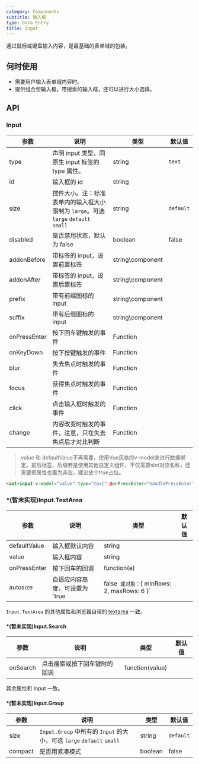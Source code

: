 ```yaml
---
category: Components
subtitle: 输入框
type: Data Entry
title: Input
---
```


通过鼠标或键盘输入内容，是最基础的表单域的包装。

## 何时使用

- 需要用户输入表单域内容时。
- 提供组合型输入框，带搜索的输入框，还可以进行大小选择。

## API

### Input

| 参数      | 说明                                     | 类型       | 默认值 |
|-----------|-----------------------------------------|------------|-------|
| type | 声明 input 类型，同原生 input 标签的 type 属性。 | string  | `text` |
| id | 输入框的 id | string | |
| size | 控件大小。注：标准表单内的输入框大小限制为 `large`。可选 `large` `default` `small` | string | `default` |
| disabled | 是否禁用状态，默认为 false | boolean | false |
| addonBefore | 带标签的 input，设置前置标签 | string\component | |
| addonAfter | 带标签的 input，设置后置标签 | string\component | |
| prefix | 带有前缀图标的 input | string\component | |
| suffix | 带有后缀图标的 input | string\component | |
| onPressEnter | 按下回车键触发的事件 | Function | |
| onKeyDown | 按下按键触发的事件 | Function | |
| blur | 失去焦点时触发的事件 | Function | |
| focus | 获得焦点时触发的事件 | Function | |
| click | 点击输入框时触发的事件 | Function | |
| change | 内容改变时触发的事件，注意，只在失去焦点后才对比判断 | Function | |

> value 和 defaultValue不再需要，使用Vue风格的v-model来进行数据绑定。前后标签、后缀若是使用其他自定义组件，不仅需要slot对应名称，还需要把属性也置为非空，建议放个true占位。

```html
<ant-input v-model="value" type="text" @onPressEnter="handlePressEnter">
```


### *(暂未实现)Input.TextArea

| 参数      | 说明                                     | 类型       | 默认值 |
|-----------|-----------------------------------------|------------|-------|
| defaultValue | 输入框默认内容 | string | |
| value | 输入框内容 | string | |
| onPressEnter | 按下回车的回调 | function(e) | |
| autosize | 自适应内容高度，可设置为 `true|false` 或对象：`{ minRows: 2, maxRows: 6 }` |  | false |

`Input.TextArea` 的其他属性和浏览器自带的 [textarea](https://developer.mozilla.org/en-US/docs/Web/HTML/Element/textarea) 一致。

#### *(暂未实现)Input.Search

| 参数      | 说明                                     | 类型       | 默认值 |
|-----------|-----------------------------------------|-----------|-------|
| onSearch | 点击搜索或按下回车键时的回调                 | function(value) |  |

其余属性和 Input 一致。

#### *(暂未实现)Input.Group

| 参数      | 说明                                     | 类型         | 默认值 |
|-----------|-----------------------------------------|-------------|-------|
|  size | `Input.Group` 中所有的 `Input` 的大小，可选 `large` `default` `small` | string | `default` |
|  compact | 是否用紧凑模式 | boolean | false |


```html

```
